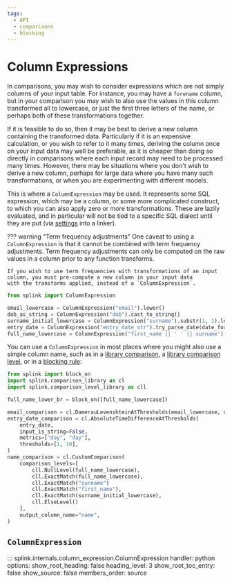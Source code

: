 ```yaml
---
tags:
  - API
  - comparisons
  - blocking
---
```


# Column Expressions

In comparisons, you may wish to consider expressions which are not simply columns of your input table.
For instance, you may have a `forename` column, but in your comparison you may wish to also use the values in this column transformed all to lowercase, or just the first three letters of the name, or perhaps both of these transformations together.

If it is feasible to do so, then it may be best to derive a new column containing the transformed data.
Particularly if it is an expensive calculation, or you wish to refer to it many times, deriving the column once on your input data may well be preferable, as it is cheaper than doing so directly in comparisons where each input record may need to be processed many times.
However, there may be situations where you don't wish to derive a new column, perhaps for large data where you have many such transformations, or when you are experimenting with different models.

This is where a `ColumnExpression` may be used. It represents some SQL expression, which may be a column, or some more complicated construct,
to which you can also apply zero or more transformations. These are lazily evaluated, and in particular will not be tied to a specific SQL dialect until they are put (via [settings](./settings_dict_guide.md) into a linker).

??? warning "Term frequency adjustments"
    One caveat to using a `ColumnExpression` is that it cannot be combined with term frequency adjustments.
    Term frequency adjustments can only be computed on the raw values in a column prior to any function transforms.

    If you wish to use term frequencies with transformations of an input column, you must pre-compute a new column in your input data
    with the transforms applied, instead of a `ColumnExpression`.

```py
from splink import ColumnExpression

email_lowercase = ColumnExpression("email").lower()
dob_as_string = ColumnExpression("dob").cast_to_string()
surname_initial_lowercase = ColumnExpression("surname").substr(1, 1).lower()
entry_date = ColumnExpression("entry_date_str").try_parse_date(date_format="YYYY-MM-DD")
full_name_lowercase = ColumnExpression("first_name || ' ' || surname").lower()
```

You can use a `ColumnExpression` in most places where you might also use a simple column name, such as in a [library comparison](./comparison_library.md), a [library comparison level](./comparison_level_library.md), or in a [blocking rule](./blocking.md):

```py
from splink import block_on
import splink.comparison_library as cl
import splink.comparison_level_library as cll

full_name_lower_br = block_on([full_name_lowercase])

email_comparison = cl.DamerauLevenshteinAtThresholds(email_lowercase, distance_threshold_or_thresholds=[1, 3])
entry_date_comparison = cl.AbsoluteTimeDifferenceAtThresholds(
    entry_date,
    input_is_string=False,
    metrics=["day", "day"],
    thresholds=[1, 10],
)
name_comparison = cl.CustomComparison(
    comparison_levels=[
        cll.NullLevel(full_name_lowercase),
        cll.ExactMatch(full_name_lowercase),
        cll.ExactMatch("surname")
        cll.ExactMatch("first_name"),
        cll.ExactMatch(surname_initial_lowercase),
        cll.ElseLevel()
    ],
    output_column_name="name",
)
```


## `ColumnExpression`

::: splink.internals.column_expression.ColumnExpression
    handler: python
    options:
      show_root_heading: false
      heading_level: 3
      show_root_toc_entry: false
      show_source: false
      members_order: source
